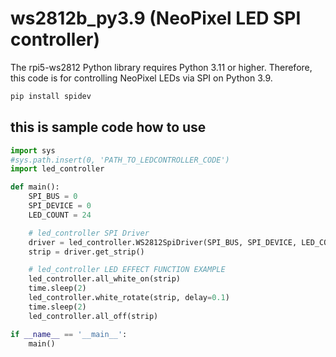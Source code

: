 # ws2812b_py3.9 (NeoPixel LED SPI controller)
The rpi5-ws2812 Python library requires Python 3.11 or higher. Therefore, this code is for controlling NeoPixel LEDs via SPI on Python 3.9.

```bash
pip install spidev
```

## this is sample code how to use

```python
import sys
#sys.path.insert(0, 'PATH_TO_LEDCONTROLLER_CODE')
import led_controller

def main():
    SPI_BUS = 0
    SPI_DEVICE = 0
    LED_COUNT = 24

    # led_controller SPI Driver
    driver = led_controller.WS2812SpiDriver(SPI_BUS, SPI_DEVICE, LED_COUNT)
    strip = driver.get_strip()

    # led_controller LED EFFECT FUNCTION EXAMPLE
    led_controller.all_white_on(strip)
    time.sleep(2)
    led_controller.white_rotate(strip, delay=0.1)
    time.sleep(2)
    led_controller.all_off(strip)

if __name__ == '__main__':
    main()

```
